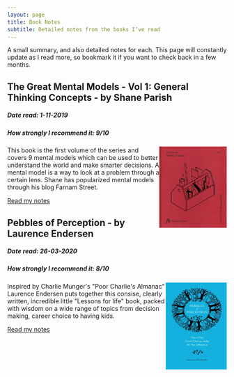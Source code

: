 ```yaml
---
layout: page
title: Book Notes
subtitle: Detailed notes from the books I’ve read
---
```


A small summary, and also detailed notes for each. 
This page will constantly update as I read more, so bookmark it if you want to check back in a few months.

## The Great Mental Models - Vol 1: General Thinking Concepts - by Shane Parish
##### Date read: 1-11-2019 
##### How strongly I recommend it: 9/10

<img style="float: right;" width="155" height="187" src="/img/bookImages/mentalModels/mentalModels.jpg">

This book is the first volume of the series and covers 9 mental models which can be used to better understand the world and make smarter decisions. A mental model is a way to look at a problem through a certain lens. Shane has popularized mental models through his blog Farnam Street.

[Read my notes](https://amithash.com/2019-11-01-mentalModels/)

## Pebbles of Perception - by Laurence Endersen
##### Date read: 26-03-2020 
##### How strongly I recommend it: 8/10

<img style="float: right;" width="140" height="200" src="/img/bookImages/PoP/cover.jpg">

Inspired by Charlie Munger's "Poor Charlie's Almanac" Laurence Endersen puts together this consise, clearly written, incredible little "Lessons for life" book, packed with wisdom on a wide range of topics from decision making, career choice to having kids. 

[Read my notes](https://amithash.com/2020-03-27-PoP/)




